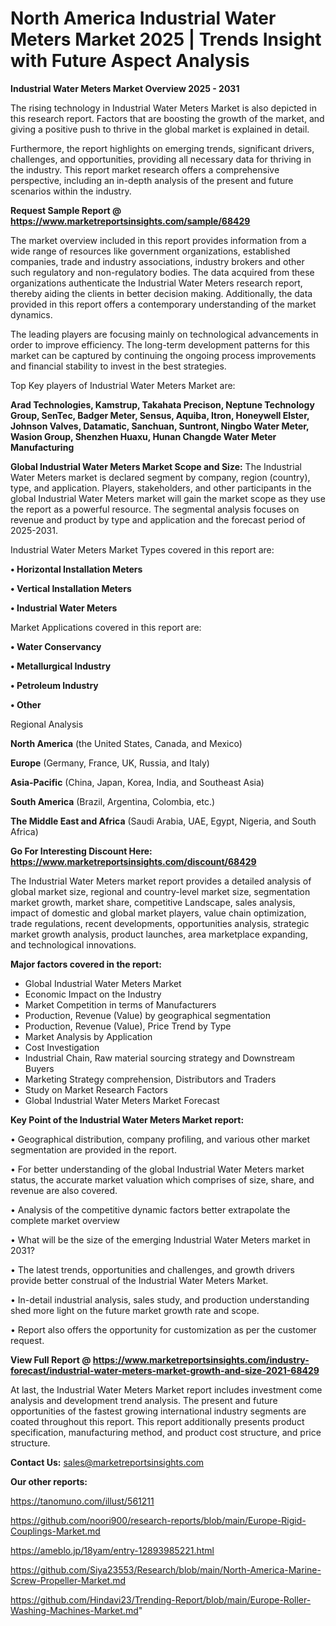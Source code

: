 # North America Industrial Water Meters Market 2025 | Trends Insight with Future Aspect Analysis

<Strong> Industrial Water Meters Market Overview 2025 - 2031</strong>

The rising technology in Industrial Water Meters Market is also depicted in this research report. Factors that are boosting the growth of the market, and giving a positive push to thrive in the global market is explained in detail.

Furthermore, the report highlights on emerging trends, significant drivers, challenges, and opportunities, providing all necessary data for thriving in the industry. This report market research offers a comprehensive perspective, including an in-depth analysis of the present and future scenarios within the industry.

<strong>Request Sample Report @ <a href=https://www.marketreportsinsights.com/sample/68429>https://www.marketreportsinsights.com/sample/68429</a></strong>

The market overview included in this report provides information from a wide range of resources like government organizations, established companies, trade and industry associations, industry brokers and other such regulatory and non-regulatory bodies. The data acquired from these organizations authenticate the Industrial Water Meters research report, thereby aiding the clients in better decision making. Additionally, the data provided in this report offers a contemporary understanding of the market dynamics.

The leading players are focusing mainly on technological advancements in order to improve efficiency. The long-term development patterns for this market can be captured by continuing the ongoing process improvements and financial stability to invest in the best strategies.

Top Key players of Industrial Water Meters Market are:

<strong>Arad Technologies, Kamstrup, Takahata Precison, Neptune Technology Group, SenTec, Badger Meter, Sensus, Aquiba, Itron, Honeywell Elster, Johnson Valves, Datamatic, Sanchuan, Suntront, Ningbo Water Meter, Wasion Group, Shenzhen Huaxu, Hunan Changde Water Meter Manufacturing</strong>

<strong><b>Global Industrial Water Meters Market Scope and Size:</b></strong>
The Industrial Water Meters market is declared segment by company, region (country), type, and application. Players, stakeholders, and other participants in the global Industrial Water Meters market will gain the market scope as they use the report as a powerful resource. The segmental analysis focuses on revenue and product by type and application and the forecast period of 2025-2031.

Industrial Water Meters Market Types covered in this report are:

<strong>• Horizontal Installation Meters

• Vertical Installation Meters

• Industrial Water Meters</strong>

Market Applications covered in this report are:

<strong>• Water Conservancy

• Metallurgical Industry

• Petroleum Industry

• Other</strong> 

Regional Analysis

<strong>North America</strong> (the United States, Canada, and Mexico)

<strong>Europe</strong> (Germany, France, UK, Russia, and Italy)

<strong>Asia-Pacific</strong> (China, Japan, Korea, India, and Southeast Asia)

<strong>South America</strong> (Brazil, Argentina, Colombia, etc.)

<strong>The Middle East and Africa</strong> (Saudi Arabia, UAE, Egypt, Nigeria, and South Africa)

<strong>Go For Interesting Discount Here: <a href=https://www.marketreportsinsights.com/discount/68429>https://www.marketreportsinsights.com/discount/68429</a></strong>

The Industrial Water Meters market report provides a detailed analysis of global market size, regional and country-level market size, segmentation market growth, market share, competitive Landscape, sales analysis, impact of domestic and global market players, value chain optimization, trade regulations, recent developments, opportunities analysis, strategic market growth analysis, product launches, area marketplace expanding, and technological innovations.

<strong><b>Major factors covered in the report:</b></strong>
<ul>
  <li>Global Industrial Water Meters Market </li>
  <li>Economic Impact on the Industry</li>
  <li>Market Competition in terms of Manufacturers</li>
  <li>Production, Revenue (Value) by geographical segmentation</li>
  <li>Production, Revenue (Value), Price Trend by Type</li>
  <li>Market Analysis by Application</li>
  <li>Cost Investigation</li>
  <li>Industrial Chain, Raw material sourcing strategy and Downstream Buyers</li>
  <li>Marketing Strategy comprehension, Distributors and Traders</li>
  <li>Study on Market Research Factors</li>
  <li>Global Industrial Water Meters Market Forecast</li>
</ul>

<strong><b>Key Point of the Industrial Water Meters Market report:</b></strong>

• Geographical distribution, company profiling, and various other market segmentation are provided in the report.

• For better understanding of the global Industrial Water Meters market status, the accurate market valuation which comprises of size, share, and revenue are also covered.

• Analysis of the competitive dynamic factors better extrapolate the complete market overview

• What will be the size of the emerging Industrial Water Meters market in 2031?

• The latest trends, opportunities and challenges, and growth drivers provide better construal of the Industrial Water Meters Market.

• In-detail industrial analysis, sales study, and production understanding shed more light on the future market growth rate and scope.

• Report also offers the opportunity for customization as per the customer request.

<strong><b>View Full Report @ <a href=https://www.marketreportsinsights.com/industry-forecast/industrial-water-meters-market-growth-and-size-2021-68429>https://www.marketreportsinsights.com/industry-forecast/industrial-water-meters-market-growth-and-size-2021-68429</a></b></strong>


At last, the Industrial Water Meters Market report includes investment come analysis and development trend analysis. The present and future opportunities of the fastest growing international industry segments are coated throughout this report. This report additionally presents product specification, manufacturing method, and product cost structure, and price structure.

<strong>Contact Us:</strong>
sales@marketreportsinsights.com

<strong>Our other reports:</strong>

<a href=https://tanomuno.com/illust/561211>https://tanomuno.com/illust/561211</a>

<a href=https://github.com/noori900/research-reports/blob/main/Europe-Rigid-Couplings-Market.md>https://github.com/noori900/research-reports/blob/main/Europe-Rigid-Couplings-Market.md</a>

<a href=https://ameblo.jp/18yam/entry-12893985221.html>https://ameblo.jp/18yam/entry-12893985221.html</a>

<a href=https://github.com/Siya23553/Research/blob/main/North-America-Marine-Screw-Propeller-Market.md>https://github.com/Siya23553/Research/blob/main/North-America-Marine-Screw-Propeller-Market.md</a>

<a href=https://github.com/Hindavi23/Trending-Report/blob/main/Europe-Roller-Washing-Machines-Market.md>https://github.com/Hindavi23/Trending-Report/blob/main/Europe-Roller-Washing-Machines-Market.md</a>"
